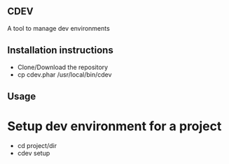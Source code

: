## CDEV
A tool to manage dev environments

## Installation instructions
- Clone/Download the repository
- cp cdev.phar /usr/local/bin/cdev

## Usage
# Setup dev environment for a project
- cd project/dir
- cdev setup

